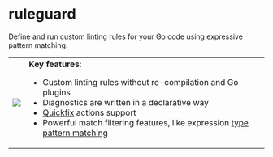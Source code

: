 # ruleguard

Define and run custom linting rules for your Go code using expressive pattern matching.

<table>
  <tr>
    <td>
      <img src="https://raw.githubusercontent.com/quasilyte/go-ruleguard/master/docs/logo2.png">
    </td>
    <td>
      <b>Key features</b>:
      <ul>
        <li>Custom linting rules without re-compilation and Go plugins</li>
        <li>Diagnostics are written in a declarative way</li>
        <li><a href="https://github.com/quasilyte/go-ruleguard/blob/master/docs/gorules.md#suggestions-quickfix-support">Quickfix</a> actions support</li>
        <li>Powerful match filtering features, like expression <a href="https://github.com/quasilyte/go-ruleguard/blob/master/docs/gorules.md#type-pattern-matching">type pattern matching</a></li>
      </ul>
    </td>
  </tr>
</table>


